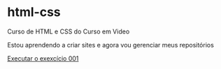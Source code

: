 # html-css
 Curso de HTML e CSS do Curso em Video

 Estou aprendendo a criar sites e agora vou gerenciar meus repositórios

<a href="https://vrstudioscode.github.io/html-css/exercicios/ex001/index.html">Executar o exexcício 001</a>